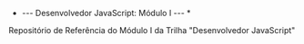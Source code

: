 * --- Desenvolvedor JavaScript: Módulo I --- *

Repositório de Referência do Módulo I da Trilha "Desenvolvedor JavaScript"
